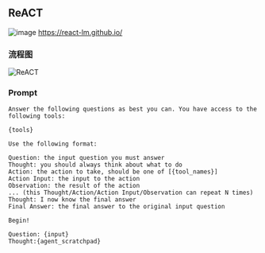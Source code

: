 ## ReACT

![image](https://github.com/user-attachments/assets/22646ece-5b12-46e9-a0dd-8b48c570a2ba)
https://react-lm.github.io/


### 流程图
![ReACT](https://github.com/user-attachments/assets/2680465a-03c8-4a8d-aefb-62252f969273)

### Prompt
```
Answer the following questions as best you can. You have access to the following tools:

{tools}

Use the following format:

Question: the input question you must answer
Thought: you should always think about what to do
Action: the action to take, should be one of [{tool_names}]
Action Input: the input to the action
Observation: the result of the action
... (this Thought/Action/Action Input/Observation can repeat N times)
Thought: I now know the final answer
Final Answer: the final answer to the original input question

Begin!

Question: {input}
Thought:{agent_scratchpad}
```
